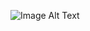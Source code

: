 ![Image Alt Text](https://merry-jane.com/static/media/1.%20MJ%20Logo%20Black%20with%20White%20Surround.12030775a7bf70b043a3.png)

